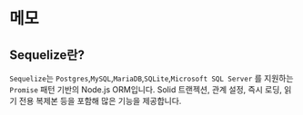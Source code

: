 # 메모

## Sequelize란?

`Sequelize`는 `Postgres`,`MySQL`,`MariaDB`,`SQLite`,`Microsoft SQL Server` 를 지원하는 `Promise` 패턴 기반의 Node.js ORM입니다. Solid 트랜젝션,
관계 설정, 즉시 로딩, 읽기 전용 복제본 등을 포함해 많은 기능을 제공합니다.